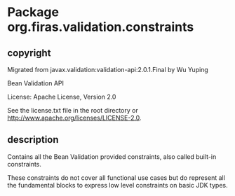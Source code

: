 # Package org.firas.validation.constraints

## copyright

Migrated from javax.validation:validation-api:2.0.1.Final by Wu Yuping

Bean Validation API

License: Apache License, Version 2.0

See the license.txt file in the root directory or <http://www.apache.org/licenses/LICENSE-2.0>.

## description

Contains all the Bean Validation provided constraints, also called built-in constraints.

These constraints do not cover all functional use cases but do represent all the fundamental blocks to express low level constraints on basic JDK types.
